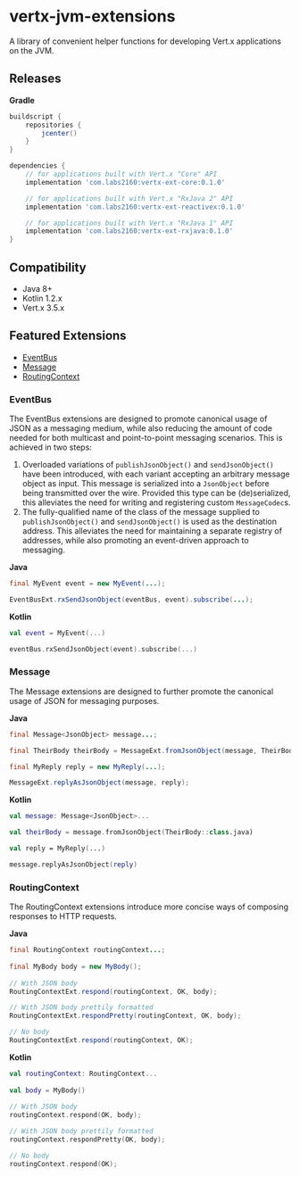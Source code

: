 # vertx-jvm-extensions

A library of convenient helper functions for developing Vert.x applications on the JVM.


## Releases

**Gradle** 
```groovy
buildscript {
    repositories {
        jcenter()
    }
}

dependencies {
    // for applications built with Vert.x "Core" API 
    implementation 'com.labs2160:vertx-ext-core:0.1.0'

    // for applications built with Vert.x "RxJava 2" API
    implementation 'com.labs2160:vertx-ext-reactivex:0.1.0'

    // for applications built with Vert.x "RxJava 1" API
    implementation 'com.labs2160:vertx-ext-rxjava:0.1.0'
}
```

## Compatibility

* Java 8+
* Kotlin 1.2.x
* Vert.x 3.5.x

## Featured Extensions

  - [EventBus](#eventbus)
  - [Message](#message)
  - [RoutingContext](#routingcontext)

### EventBus

The EventBus extensions are designed to promote canonical usage of JSON
as a messaging medium, while also reducing the amount of code needed for both 
multicast and point-to-point messaging scenarios. This is achieved in two 
steps: 

1. Overloaded variations of `publishJsonObject()` and `sendJsonObject()` 
have been introduced, with each variant accepting an arbitrary message object 
as input. This message is serialized into a `JsonObject` before being 
transmitted over the wire. Provided this type can be (de)serialized, this 
alleviates the need for writing and registering custom `MessageCodec`s.
1. The fully-qualified name of the class of the message supplied to 
`publishJsonObject()` and `sendJsonObject()` is used as the destination 
address. This alleviates the need for maintaining a separate registry of 
addresses, while also promoting an event-driven approach to messaging.
 
**Java**
```java
final MyEvent event = new MyEvent(...);

EventBusExt.rxSendJsonObject(eventBus, event).subscribe(...);
```
**Kotlin**
```kotlin
val event = MyEvent(...)

eventBus.rxSendJsonObject(event).subscribe(...)
```


### Message

The Message extensions are designed to further promote the canonical usage of 
JSON for messaging purposes. 

**Java**
```java
final Message<JsonObject> message...;

final TheirBody theirBody = MessageExt.fromJsonObject(message, TheirBody.class);

final MyReply reply = new MyReply(...);

MessageExt.replyAsJsonObject(message, reply);
```

**Kotlin**
```kotlin
val message: Message<JsonObject>...

val theirBody = message.fromJsonObject(TheirBody::class.java)

val reply = MyReply(...)

message.replyAsJsonObject(reply)
```

### RoutingContext
The RoutingContext extensions introduce more concise ways of composing 
responses to HTTP requests.

**Java**
```java
final RoutingContext routingContext...;
    
final MyBody body = new MyBody();
    
// With JSON body
RoutingContextExt.respond(routingContext, OK, body);

// With JSON body prettily formatted
RoutingContextExt.respondPretty(routingContext, OK, body);

// No body
RoutingContextExt.respond(routingContext, OK);
```

**Kotlin**
```kotlin
val routingContext: RoutingContext...
    
val body = MyBody()
    
// With JSON body
routingContext.respond(OK, body);

// With JSON body prettily formatted
routingContext.respondPretty(OK, body);

// No body
routingContext.respond(OK);
```